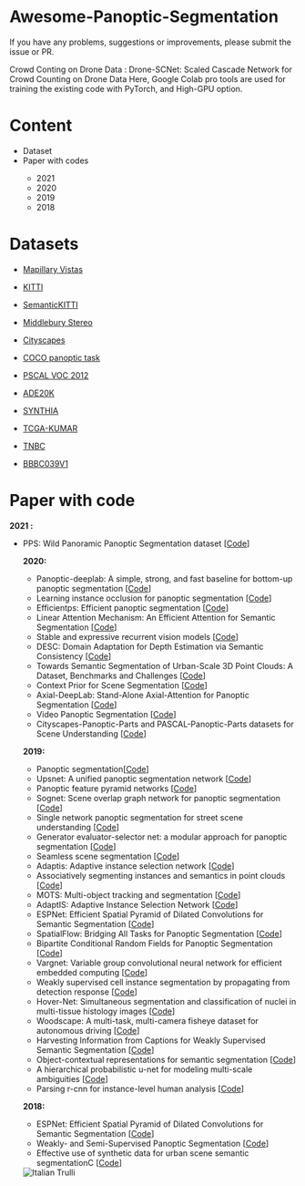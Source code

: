 # Awesome-Panoptic-Segmentation
If you have any problems, suggestions or improvements, please submit the issue or PR.


Crowd Conting on Drone Data : Drone-SCNet: Scaled Cascade Network for Crowd Counting on Drone Data
Here, Google Colab pro tools are used for training the existing code with PyTorch, and High-GPU option. 
<h1>Content</h1>

<ul>
  <li>Dataset</li>
  <li>Paper with codes</li>
  <ul>
    <li>2021</li>
    <li>2020</li>
    <li>2019</li>
    <li>2018</li>
  </ul>
</ul>

<h1>Datasets</h1>


<ul>
 
<li><p><a href="https://www.mapillary.com/dataset/vistas">Mapillary Vistas</a></p></li>
<li><p><a href="http://www.cvlibs.net/datasets/kitti/">KITTI</a></p></li>
<li><p><a href="http://www.semantic-kitti.org">SemanticKITTI</a></p></li>
<li><p><a href="http://vision.middlebury.edu/stereo/data/">Middlebury Stereo</a></p></li>
<li><p><a href="https://www.cityscapes-dataset.com/">Cityscapes</a></p></li>
<li><p><a href="https://cocodataset.org/#panoptic-2018">COCO panoptic task</a></p></li>
<li><p><a href="http://host.robots.ox.ac.uk/pascal/VOC/">PSCAL VOC 2012</a></p></li>
<li><p><a href="http://groups.csail.mit.edu/vision/datasets/ADE20K/">ADE20K</a></p></li>
<li><p><a href="https://synthia-dataset.net">SYNTHIA</a></p></li>
<li><p><a href="https://ieeexplore.ieee.org/document/7872382">TCGA-KUMAR</a></p></li>
<li><p><a href="https://pubmed.ncbi.nlm.nih.gov/30716022/">TNBC</a></p></li>
<li><p><a href="https://data.broadinstitute.org/bbbc/BBBC039/">BBBC039V1</a></p></li>
</ul>


<h1>Paper with code</h1>

<b>2021 :</b>
<ul>
  <li>PPS: Wild Panoramic Panoptic Segmentation dataset [<a href="https://github.com/alexanderjaus/PPS" rel="nofollow">Code</a>]</li>


<b>2020:</b>
<ul>
  <li>Panoptic-deeplab: A simple, strong, and fast baseline for bottom-up panoptic segmentation [<a href="https://github.com/bowenc0221/panoptic-deeplab?utm_source=catalyzex.com" rel="nofollow">Code</a>]</li>
  
  <li>Learning instance occlusion for panoptic segmentation [<a href="https://github.com/jlazarow/learning_instance_occlusion?utm_source=catalyzex.com" rel="nofollow">Code</a>]</li>

  <li>Efficientps: Efficient panoptic segmentation [<a href="https://github.com/DeepSceneSeg/EfficientPS?utm_source=catalyzex.com" rel="nofollow">Code</a>]</li>
  
  <li>Linear Attention Mechanism: An Efficient Attention for Semantic Segmentation
 [<a href="https://github.com/lironui/Linear-Attention-Mechanism?utm_source=catalyzex.com
" rel="nofollow">Code</a>]</li>
  <li>Stable and expressive recurrent vision models [<a href="https://github.com/c-rbp?utm_source=catalyzex.com" rel="nofollow">Code</a>]</li>
  
  <li>DESC: Domain Adaptation for Depth Estimation via Semantic Consistency [<a href="https://github.com/alopezgit/DESC?utm_source=catalyzex.com" rel="nofollow">Code</a>]</li>
  
  <li>Towards Semantic Segmentation of Urban-Scale 3D Point Clouds: A Dataset, Benchmarks and Challenges [<a href="https://github.com/QingyongHu/SensatUrban?utm_source=catalyzex.com" rel="nofollow">Code</a>]</li>
  
  <li>Context Prior for Scene Segmentation [<a href="https://github.com/DengPingFan/CODToolbox?utm_source=catalyzex.com" rel="nofollow">Code</a>]</li>
  
  <li>Axial-DeepLab: Stand-Alone Axial-Attention for Panoptic Segmentation [<a href="https://github.com/csrhddlam/axial-deeplab" rel="nofollow">Code</a>]</li>
  <li>Video Panoptic Segmentation [<a href="https://github.com/mcahny/vps?utm_source=catalyzex.com" rel="nofollow">Code</a>]</li>
  
  <li>Cityscapes-Panoptic-Parts and PASCAL-Panoptic-Parts datasets for Scene Understanding [<a href="https://github.com/tue-mps/panoptic_parts?utm_source=catalyzex.com" rel="nofollow">Code</a>]</li>

</ul>

<b>2019:</b>

<ul>
  <li>Panoptic segmentation[<a href="https://github.com/kdethoor/panoptictorch?utm_source=catalyzex.com" rel="nofollow">Code</a>]</li>
  
  <li>Upsnet: A unified panoptic segmentation network [<a href="https://github.com/uber-research/UPSNet?utm_source=catalyzex.com" rel="nofollow">Code</a>]</li>
  
  <li>Panoptic feature pyramid networks [<a href="https://github.com/facebookresearch/detectron2?utm_source=catalyzex.com
" rel="nofollow">Code</a>]</li>
  
  <li>Sognet: Scene overlap graph network for panoptic segmentation [<a href="https://github.com/LaoYang1994/SOGNet?utm_source=catalyzex.com" rel="nofollow">Code</a>]</li>
  
  <li>Single network panoptic segmentation for street scene understanding [<a href="https://github.com/DdeGeus/single-network-panoptic-segmentation?utm_source=catalyzex.com" rel="nofollow">Code</a>]</li>
  
  <li>Generator evaluator-selector net: a modular approach for panoptic segmentation [<a href="https://github.com/sagieppel/Generator-evaluator-selector-net-a-modular-approach-for-panoptic-segmentation?utm_source=catalyzex.com" rel="nofollow">Code</a>]</li>
  
  <li>Seamless scene segmentation [<a href="https://github.com/mapillary/seamseg?utm_source=catalyzex.com" rel="nofollow">Code</a>]</li>
  
  <li>Adaptis: Adaptive instance selection network [<a href="https://github.com/saic-vul/adaptis?utm_source=catalyzex.com" rel="nofollow">Code</a>]</li>
  
  <li>Associatively segmenting instances and semantics in point clouds [<a href="https://github.com/WXinlong/ASIS?utm_source=catalyzex.com" rel="nofollow">Code</a>]</li>
  
  <li>MOTS: Multi-object tracking and segmentation [<a href="https://github.com/VisualComputingInstitute/TrackR-CNN?utm_source=catalyzex.com" rel="nofollow">Code</a>]</li>
    
  <li>AdaptIS: Adaptive Instance Selection Network [<a href="https://github.com/saic-vul/adaptis" rel="nofollow">Code</a>]</li>
  
  <li>ESPNet: Efficient Spatial Pyramid of Dilated Convolutions for Semantic Segmentation [<a href="https://github.com/sacmehta/ESPNet" rel="nofollow">Code</a>]</li>
  
  <li>SpatialFlow: Bridging All Tasks for Panoptic Segmentation [<a href="https://github.com/chensnathan/SpatialFlow" rel="nofollow">Code</a>]</li>
  
  <li>Bipartite Conditional Random Fields for Panoptic Segmentation [<a href="https://github.com/sahan-liyanaarachchi/bcrf-detectron" rel="nofollow">Code</a>]</li>
  
  <li>Vargnet: Variable group convolutional neural network for efficient embedded computing [<a href="https://www.catalyzex.com/redirect?url=https://github.com/zma-c-137/VarGFaceNet" rel="nofollow">Code</a>]</li>
  
  <li>Weakly supervised cell instance segmentation by propagating from detection response [<a href="https://www.catalyzex.com/redirect?url=https://github.com/naivete5656/WSISPDR" rel="nofollow">Code</a>]</li>
  
  <li>Hover-Net: Simultaneous segmentation and classification of nuclei in multi-tissue histology images [<a href="https://www.catalyzex.com/redirect?url=https://github.com/vqdang/xy_net" rel="nofollow">Code</a>]</li>
  
  <li>Woodscape: A multi-task, multi-camera fisheye dataset for autonomous driving [<a href="https://www.catalyzex.com/redirect?url=https://github.com/valeoai/WoodScape" rel="nofollow">Code</a>]</li>
  
  <li>Harvesting Information from Captions for Weakly Supervised Semantic Segmentation [<a href="https://www.catalyzex.com/redirect?url=https://github.com/kevinlee9/Semantic-Segmentation" rel="nofollow">Code</a>]</li>
  
  <li>Object-contextual representations for semantic segmentation [<a href="https://www.catalyzex.com/redirect?url=https://github.com/openseg-group/openseg.pytorch" rel="nofollow">Code</a>]</li>
  
  <li>A hierarchical probabilistic u-net for modeling multi-scale ambiguities [<a href="https://www.catalyzex.com/redirect?url=https://github.com/cbailes/awesome-ai-cancer" rel="nofollow">Code</a>]</li>
  
  <li>Parsing r-cnn for instance-level human analysis [<a href="https://www.catalyzex.com/redirect?url=https://github.com/soeaver/Parsing-R-CNN
" rel="nofollow">Code</a>]</li>
  

</ul>

<b>2018:</b>

<ul>
  <li>ESPNet: Efficient Spatial Pyramid of Dilated Convolutions for Semantic Segmentation [<a href="https://github.com/sacmehta/ESPNet/" rel="nofollow">Code</a>]</li>
  <li>Weakly- and Semi-Supervised Panoptic Segmentation [<a href="https://github.com/qizhuli/Weakly-Supervised-Panoptic-Segmentation" rel="nofollow">Code</a>]</li>
  <li>Effective use of synthetic data for urban scene semantic segmentationC [<a href="https://www.catalyzex.com/redirect?url=https://github.com/fatemehSLH/VEIS" rel="nofollow">Code</a>]</li>
</ul>




<img src="" alt="Italian Trulli">
